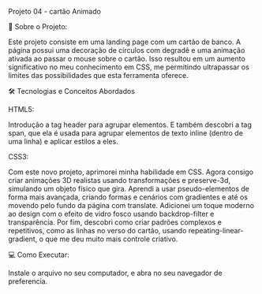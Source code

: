 Projeto 04 - cartão Animado

🚀  Sobre o Projeto:

Este projeto consiste em uma landing page com um cartão de banco. A página possui uma decoração de círculos com degradê e uma animação ativada ao passar o mouse sobre o cartão. Isso resultou em um aumento significativo no meu conhecimento em CSS, me permitindo ultrapassar os limites das possibilidades que esta ferramenta oferece.

🛠️ Tecnologias e Conceitos Abordados

HTML5:

Introdução a tag header para agrupar elementos. E também descobri a tag span, que ela é usada para agrupar elementos de texto inline (dentro de uma linha) e aplicar estilos a eles.

CSS3:

Com este novo projeto, aprimorei minha habilidade em CSS. Agora consigo criar animações 3D realistas usando transformações e preserve-3d, simulando um objeto físico que gira. Aprendi a usar pseudo-elementos de forma mais avançada, criando formas e cenários com gradientes e até os movendo pelo fundo da página com translate. Adicionei um toque moderno ao design com o efeito de vidro fosco usando backdrop-filter e transparência. Por fim, descobri como criar padrões complexos e repetitivos, como as linhas no verso do cartão, usando repeating-linear-gradient, o que me deu muito mais controle criativo.

💻 Como Executar:

Instale o arquivo no seu computador, e abra no seu navegador de preferencia.
